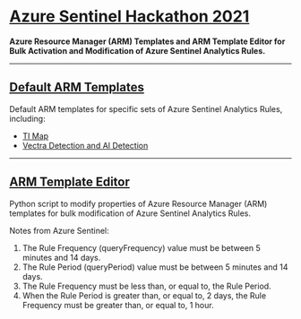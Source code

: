 # [Azure Sentinel Hackathon 2021](https://github.com/nathanjalston/Azure_Sentinel_Hackathon_2021)
**Azure Resource Manager (ARM) Templates and ARM Template Editor for Bulk Activation and Modification of Azure Sentinel Analytics Rules.**
___
## [Default ARM Templates](https://github.com/nathanjalston/Azure_Sentinel_Hackathon_2021/tree/main/Default_AZ_Sentinel_Rule_Templates)

Default ARM templates for specific sets of Azure Sentinel Analytics Rules, including:

*  [TI Map](https://github.com/nathanjalston/Azure_Sentinel_Hackathon_2021/blob/main/Default_AZ_Sentinel_Rule_Templates/TI_Map_AZ_Sentinel_Analytics_Rules.json)
*  [Vectra Detection and AI Detection](https://github.com/nathanjalston/Azure_Sentinel_Hackathon_2021/blob/main/Default_AZ_Sentinel_Rule_Templates/Vectra_Detect_AZ_Sentinel_Analytics_Rules.json)
___
## [ARM Template Editor](https://github.com/nathanjalston/Azure_Sentinel_Hackathon_2021/blob/main/AZ_Sentinel_Analytics_Rules_Editor.py)

Python script to modify properties of Azure Resource Manager (ARM) templates for bulk modification of Azure Sentinel Analytics Rules.

Notes from Azure Sentinel:
1.  The Rule Frequency (queryFrequency) value must be between 5 minutes and 14 days.
2.  The Rule Period (queryPeriod) value must be between 5 minutes and 14 days.
3.  The Rule Frequency must be less than, or equal to, the Rule Period.
4.  When the Rule Period is greater than, or equal to, 2 days, the Rule Frequency must be greater than, or equal to, 1 hour.
